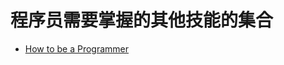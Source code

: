 # 程序员需要掌握的其他技能的集合

- [How to be a Programmer](https://github.com/braydie/HowToBeAProgrammer/blob/master/zh/SUMMARY.md)